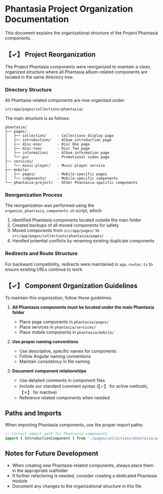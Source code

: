 # Phantasia Project Organization Documentation

This document explains the organizational structure of the Project Phantasia components.

## 【✓】 Project Reorganization

The Project Phantasia components were reorganized to maintain a clean, organized structure where all Phantasia album-related components are located in the same directory tree.

### Directory Structure

All Phantasia-related components are now organized under:
```
src/app/pages/collections/phantasia/
```

The main structure is as follows:

```
phantasia/
├── pages/
│   ├── collection/     - Collections display page
│   ├── introduction/   - Album introduction page
│   ├── disc-one/       - Disc One page
│   ├── disc-two/       - Disc Two page
│   ├── information/    - Album information page
│   └── pv/             - Promotional video page
├── services/
│   └── music-player/   - Music player service
├── mobile/
│   ├── pages/          - Mobile-specific pages
│   └── components/     - Mobile-specific components
└── phantasia-project/  - Other Phantasia-specific components
```

### Reorganization Process

The reorganization was performed using the `organize_phantasia_components.sh` script, which:

1. Identified Phantasia components located outside the main folder
2. Created backups of all moved components for safety
3. Moved components from `src/app/pages/` to `src/app/pages/collections/phantasia/pages/`
4. Handled potential conflicts by renaming existing duplicate components

### Redirects and Route Structure

For backward compatibility, redirects were maintained in `app.routes.ts` to ensure existing URLs continue to work.

## 【✓】 Component Organization Guidelines

To maintain this organization, follow these guidelines:

1. **All Phantasia components must be located under the main Phantasia folder**
   - Place page components in `phantasia/pages/`
   - Place services in `phantasia/services/`
   - Place mobile components in `phantasia/mobile/`

2. **Use proper naming conventions**
   - Use descriptive, specific names for components
   - Follow Angular naming conventions
   - Maintain consistency in file naming

3. **Document component relationships**
   - Use detailed comments in component files
   - Include our standard comment syntax (【✓】 for active methods, 【✗】 for inactive)
   - Reference related components when needed

## Paths and Imports

When importing Phantasia components, use the proper import paths:

```typescript
// Correct import path for Phantasia components
import { IntroductionComponent } from './pages/collections/phantasia/pages/introduction/introduction.component';
```

## Notes for Future Development

- When creating new Phantasia-related components, always place them in the appropriate subfolder
- If further refactoring is needed, consider creating a dedicated Phantasia module
- Document any changes to the organizational structure in this file 